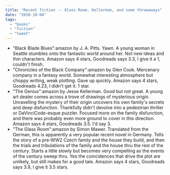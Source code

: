 ```yaml
---
title: "Recent fiction -- Glass Room, Kellerman, and some throwaways"
date: "2010-10-04"
tags: 
  - "books"
  - "fiction"
  - "tweet"
---
```


- "Black Blade Blues":amazon by J. A. Pitts. Yawn. A young woman in Seattle stumbles onto the fantastic world around her. Not new ideas and thin characters. Amazon says 4 stars, Goodreads says 3.3, I give it a 1, couldn't finish.
- "Chronicles of the Black Company":amazon by Glen Cook. Mercenary company in a fantasy world. Somewhat interesting atmosphere but choppy writing, weak plotting. Gave up quickly. Amazon says 4 stars, Goodreads 4.23, I didn't get it. 1 star.
- "The Genius":amazon by Jesse Kellerman. Good but not great. A young art dealer comes across a trove of drawings of mysterious origin. Unravelling the mystery of their origin uncovers his own family's secrets and deep disfunction. Thankfully didn't devolve into a pedestrian thriller or DaVinciCode-esque puzzler. Focused more on the family disfunction, and there was probably even more ground to cover in this direction. Amazon says 4 stars, Goodreads 3.5. I'd say 3.
- "The Glass Room":amazon by Simon Mawer. Translated from the German, this is apparently a very popular recent novel in Germany. Tells the story of a pre-WW2 Czech family and the house they build, and then the trials and tribulations of the family and the house thru the rest of the century. Starts a little slowly but becomes very compelling as the events of the century sweep thru. Yes the coincidences that drive the plot are unlikely, but still makes for a good tale. Amazon says 4 stars, Goodreads says 3.9, I give it 3.5 stars.
